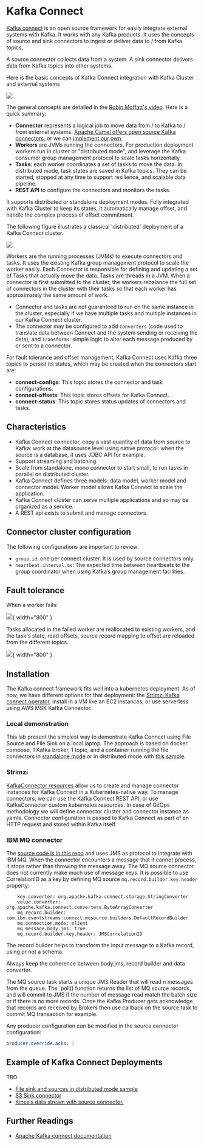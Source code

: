 # Kafka Connect

[Kafka connect](https://kafka.apache.org/documentation/#connect) is an open source framework 
for easily integrate external systems with Kafka. It works with any Kafka products. It uses the concepts of source and sink connectors to ingest or deliver data to / from  Kafka topics.

A source connector collects data from a system. A sink connector delivers data from Kafka topics into other systems.

Here is the basic concepts of Kafka Connect integration with Kafka Cluster and external systems

![](./diagrams/Kafka-connect.drawio.png)


The general concepts are detailed in the [Robin Moffatt's video](https://talks.rmoff.net/DQkDj3). Here is a quick summary:

* **Connector** represents a logical job to move data from / to Kafka  to / from external systems. [Apache Camel offers open source Kafka connectors](https://camel.apache.org/camel-Kafka-connector/1.0.x/index.html), or we can [implement our own](https://Kafka.apache.org/documentation/#connect_development).
* **Workers** are JVMs running the connectors. For production deployment workers run in cluster or "distributed mode", and leverage the Kafka consumer group management protocol to scale tasks horizontally.
* **Tasks**: each worker coordinates a set of tasks to move the data. In distributed mode, task states are saved in Kafka topics. They can be started, stopped at any time to support resilience, and scalable data pipeline.
* **REST API** to configure the connectors and monitors the tasks.

It supports distributed or standalone deployment modes. Fully integrated with Kafka Cluster to keep its states, it automatically manage offset, and handle the complex process of offset commitment.

The following figure illustrates a classical 'distributed' deployment of a Kafka Connect cluster. 

![](./diagrams/kc-worker.drawio.png)

Workers are the running processes (JVMs) to execute connectors and tasks. It uses the existing Kafka group management protocol to scale the worker easily. Each Connector is responsible for defining and updating a set of Tasks that actually move the data. Tasks are threads in a JVM. 
When a connector is first submitted to the cluster, the workers rebalance the full set of connectors in the cluster with their tasks so that each worker has approximately the same amount of work. 

* Connector and tasks are not guaranteed to run on the same instance in the cluster, especially if we have multiple tasks and multiple instances in our Kafka Connect cluster.
* The connector may be configured to add `Converters` (code used to translate data between Connect and the system sending or receiving the data), and `Transforms`: simple logic to alter each message produced by or sent to a connector.

For fault tolerance and offset management, Kafka Connect uses Kafka three topics to persist its states, which may be created when the connectors start are:

* **connect-configs**: This topic stores the connector and task configurations.
* **connect-offsets**: This topic stores offsets for Kafka Connect.
* **connect-status**: This topic stores status updates of connectors and tasks.


## Characteristics

* Kafka Connect connector, copy a vast quantity of data from source to Kafka: work at the datasource level using native protocol: when the source is a database, it uses JDBC API for example.
* Support streaming and batching.
* Scale from standalone, mono connector to start small, to run tasks in parallel on distributed cluster.
* Kafka Connect defines three models: data model, worker model and connector model. Worker model allows Kafka Connect to scale the application.
* Kafka Connect cluster can serve multiple applications and so may be organized as a service.
* A REST api exists to submit and manage connectors.

## Connector cluster configuration

The following configurations are important to review:

* `group.id`: one per connect cluster. It is used by source connectors only.
* `heartbeat.interval.ms`: The expected time between heartbeats to the group coordinator when using Kafka’s group management facilities.

## Fault tolerance

When a worker fails: 

![](./diagrams/kc-fault1.drawio.png){ width="800" }

Tasks allocated in the failed worker are reallocated to existing workers, and the task's state, read offsets, source record mapping to offset are reloaded from the different topics.


![](./diagrams/kc-fault2.drawio.png){ width="800" }

## Installation

The  Kafka connect framework fits well into a kubernetes deployment. As of now, we have different options for that deployment: the [Strimzi Kafka connect operator](https://strimzi.io/docs/latest/using.html#kafka-connect-str), install in a VM like an EC2 instances, or use serverless using AWS MSK Kafka Connector.

### Local demonstration

This lab present the simplest way to demontrate Kafka Connect using File Source and File Sink on a local laptop. The approach is based on docker compose, 1 Kafka broker, 1 topic, and a container running the file connectors in [standalone mode](https://github.com/jbcodeforce/kafka-studies/tree/master/labs/kconnect/filetofile) or in distributed mode with [this sample](https://github.com/jbcodeforce/kafka-studies/tree/master/labs/kconnect/distributed-filetofile).

### Strimzi

[KafkaConnector resources](https://strimzi.io/docs/operators/latest/configuring.html#assembly-kafka-connect-str) allow us to create and manage connector instances for Kafka Connect in a Kubernetes-native way.
To manage connectors, we can use the Kafka Connect REST API, or use KafkaConnector custom kubernetes resources.
In case of GitOps methodology we will define connector cluster and connector instance as yamls.
Connector configuration is passed to Kafka Connect as part of an HTTP request and stored within Kafka itself.

### IBM MQ connector

The [source code is in this repo](https://github.com/ibm-messaging/kafka-connect-mq-source) and uses JMS as protocol to integrate with IBM MQ. When the connector encounters a message that it cannot process, it stops rather than throwing the message away. 
The MQ source connector does not currently make much use of message keys. It is possible to use CorrelationID as a key
by defining MQ source `mq.record.builder.key.header` property:

```
    key.converter: org.apache.kafka.connect.storage.StringConverter
    value.converter: org.apache.kafka.connect.converters.ByteArrayConverter
    mq.record.builder: com.ibm.eventstreams.connect.mqsource.builders.DefaultRecordBuilder
    mq.connection.mode: client
    mq.message.body.jms: true
    mq.record.builder.key.header: JMSCorrelationID
```

The record builder helps to transform the input message to a Kafka record, using or not a schema.

Always keep the coherence between body.jms, record builder and data converter. 

The MQ source task starts a unique JMS Reader that will read n messages from the queue. The `poll() function 
returns the list of MQ source records, and will commit to JMS if the number of message read match the batch size or
if there is no more records. Once the Kafka Producer gets acknowledge that records are received by Brokers then use callback on the source
task to commit MQ transaction for example. 

Any producer configuration can be modified in the source connector configuration:

```yaml
producer.override.acks: 1
```

## Example of Kafka Connect Deployments

TBD 

* [File sink and sources in distributed mode sample](https://github.com/jbcodeforce/kafka-studies/tree/master/labs/kconnect/distributed-filetofile)
* [S3 Sink connector]()
* [Kinesis data stream with source connector.](https://github.com/jbcodeforce/MSK-labs)

## Further Readings

* [Apache Kafka connect documentation](https://kafka.apache.org/documentation/#connect)

